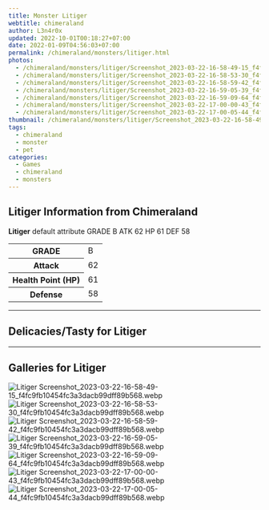 ```yaml
---
title: Monster Litiger
webtitle: chimeraland
author: L3n4r0x
updated: 2022-10-01T00:18:27+07:00
date: 2022-01-09T04:56:03+07:00
permalink: /chimeraland/monsters/litiger.html
photos:
  - /chimeraland/monsters/litiger/Screenshot_2023-03-22-16-58-49-15_f4fc9fb10454fc3a3dacb99dff89b568.webp
  - /chimeraland/monsters/litiger/Screenshot_2023-03-22-16-58-53-30_f4fc9fb10454fc3a3dacb99dff89b568.webp
  - /chimeraland/monsters/litiger/Screenshot_2023-03-22-16-58-59-42_f4fc9fb10454fc3a3dacb99dff89b568.webp
  - /chimeraland/monsters/litiger/Screenshot_2023-03-22-16-59-05-39_f4fc9fb10454fc3a3dacb99dff89b568.webp
  - /chimeraland/monsters/litiger/Screenshot_2023-03-22-16-59-09-64_f4fc9fb10454fc3a3dacb99dff89b568.webp
  - /chimeraland/monsters/litiger/Screenshot_2023-03-22-17-00-00-43_f4fc9fb10454fc3a3dacb99dff89b568.webp
  - /chimeraland/monsters/litiger/Screenshot_2023-03-22-17-00-05-44_f4fc9fb10454fc3a3dacb99dff89b568.webp
thumbnail: /chimeraland/monsters/litiger/Screenshot_2023-03-22-16-58-49-15_f4fc9fb10454fc3a3dacb99dff89b568.webp
tags:
  - chimeraland
  - monster
  - pet
categories:
  - Games
  - chimeraland
  - monsters
---
```


<section id="bootstrap-wrapper"><link rel="stylesheet" href="https://rawcdn.githack.com/dimaslanjaka/Web-Manajemen/0c3b5aa1813bd4abcd2c11bf3e37928b15c28664/css/bootstrap-5-3-0-alpha3-wrapper.css"/><h2 id="attribute">Litiger Information from Chimeraland</h2><p><b>Litiger</b> default attribute GRADE B ATK 62 HP 61 DEF 58<table><tr><th>GRADE</th><td>B</td></tr><tr><th>Attack</th><td>62</td></tr><tr><th>Health Point (HP)</th><td>61</td></tr><tr><th>Defense</th><td>58</td></tr></table></p><hr/><h2 id="delicacies">Delicacies/Tasty for Litiger</h2><div class="bg-dark text-light"></div><hr/><div id="gallery"><h2>Galleries for Litiger</h2><div class="row"><div class="col-lg-6 col-12"><img src="/chimeraland/monsters/litiger/Screenshot_2023-03-22-16-58-49-15_f4fc9fb10454fc3a3dacb99dff89b568.webp" alt="Litiger Screenshot_2023-03-22-16-58-49-15_f4fc9fb10454fc3a3dacb99dff89b568.webp"/></div><div class="col-lg-6 col-12"><img src="/chimeraland/monsters/litiger/Screenshot_2023-03-22-16-58-53-30_f4fc9fb10454fc3a3dacb99dff89b568.webp" alt="Litiger Screenshot_2023-03-22-16-58-53-30_f4fc9fb10454fc3a3dacb99dff89b568.webp"/></div><div class="col-lg-6 col-12"><img src="/chimeraland/monsters/litiger/Screenshot_2023-03-22-16-58-59-42_f4fc9fb10454fc3a3dacb99dff89b568.webp" alt="Litiger Screenshot_2023-03-22-16-58-59-42_f4fc9fb10454fc3a3dacb99dff89b568.webp"/></div><div class="col-lg-6 col-12"><img src="/chimeraland/monsters/litiger/Screenshot_2023-03-22-16-59-05-39_f4fc9fb10454fc3a3dacb99dff89b568.webp" alt="Litiger Screenshot_2023-03-22-16-59-05-39_f4fc9fb10454fc3a3dacb99dff89b568.webp"/></div><div class="col-lg-6 col-12"><img src="/chimeraland/monsters/litiger/Screenshot_2023-03-22-16-59-09-64_f4fc9fb10454fc3a3dacb99dff89b568.webp" alt="Litiger Screenshot_2023-03-22-16-59-09-64_f4fc9fb10454fc3a3dacb99dff89b568.webp"/></div><div class="col-lg-6 col-12"><img src="/chimeraland/monsters/litiger/Screenshot_2023-03-22-17-00-00-43_f4fc9fb10454fc3a3dacb99dff89b568.webp" alt="Litiger Screenshot_2023-03-22-17-00-00-43_f4fc9fb10454fc3a3dacb99dff89b568.webp"/></div><div class="col-lg-6 col-12"><img src="/chimeraland/monsters/litiger/Screenshot_2023-03-22-17-00-05-44_f4fc9fb10454fc3a3dacb99dff89b568.webp" alt="Litiger Screenshot_2023-03-22-17-00-05-44_f4fc9fb10454fc3a3dacb99dff89b568.webp"/></div></div></div></section>